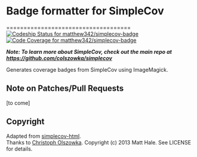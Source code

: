 # Badge formatter for SimpleCov
====================================
[ ![Codeship Status for matthew342/simplecov-badge](https://www.codeship.io/projects/c46ee0e0-9da1-0130-7a9e-0e0ae47480c0/status?branch=master)](https://www.codeship.io/projects/3367)
[ ![Code Coverage for matthew342/simplecov-badge](http://http://matthew342.github.io/simplecov-badge/coverage/coverage-badge.png)](http://matthew342.github.io/simplecov-badge/coverage/index.html)

***Note: To learn more about SimpleCov, check out the main repo at https://github.com/colszowka/simplecov***

Generates coverage badges from SimpleCov using ImageMagick.


Note on Patches/Pull Requests
-----------------------------

\[to come\]


Copyright
---------
Adapted from [simplecov-html](https://github.com/colszowka/simplecov-html).  
Thanks to [Christoph Olszowka](https://github.com/colszowka).
Copyright (c) 2013 Matt Hale. See LICENSE for details.
